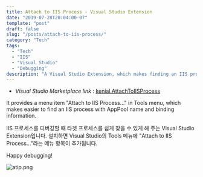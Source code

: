 ```yaml
---
title: Attach to IIS Process - Visual Studio Extension
date: "2019-07-28T20:04:00-07"
template: "post"
draft: false
slug: "/posts/attach-to-iis-process/"
category: "Tech"
tags:
  - "Tech"
  - "IIS"
  - "Visual Studio"
  - "Debugging"
description: "A Visual Studio Extension, which makes finding an IIS process to attach easier by exposing Appication Pool name and binding information. / IIS 프로세스를 디버깅 할 때 Application Pool name과 binding 정보를 함께 보여주어 디버깅할 IIS 프로세스를 쉽게 찾을 수 있도록 해 주는 Visual Studio Extension."
---
```


* _Visual Studio Marketplace link_ : [kenial.AttachToIISProcess](https://marketplace.visualstudio.com/items?itemName=kenial.AttachToIISProcess)

It provides a menu item "Attach to IIS Process..." in Tools menu, which makes easier to find an IIS process with AppPool name and binding information.

IIS 프로세스를 디버깅할 때 타겟 프로세스를 쉽게 찾을 수 있게 해 주는 Visual Studio Extension입니다. 설치하면 Visual Studio의 Tools 메뉴에 "Attach to IIS Process..."라는 메뉴 항목이 추가됩니다.

Happy debugging!

![atip.png](https://kenial.gallerycdn.vsassets.io/extensions/kenial/attachtoiisprocess/1.0.0/1564373420428/atip.png)
